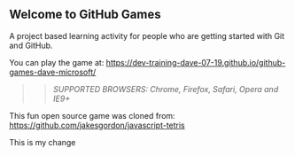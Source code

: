 ## Welcome to GitHub Games

A project based learning activity for people who are getting started with Git and GitHub.

You can play the game at: https://dev-training-dave-07-19.github.io/github-games-dave-microsoft/

>> _*SUPPORTED BROWSERS*: Chrome, Firefox, Safari, Opera and IE9+_

This fun open source game was cloned from: https://github.com/jakesgordon/javascript-tetris

This is my change